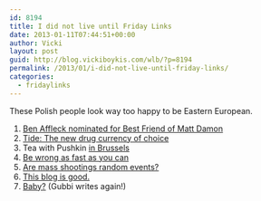 ```yaml
---
id: 8194
title: I did not live until Friday Links
date: 2013-01-11T07:44:51+00:00
author: Vicki
layout: post
guid: http://blog.vickiboykis.com/wlb/?p=8194
permalink: /2013/01/i-did-not-live-until-friday-links/
categories:
  - fridaylinks
---
```

These Polish people look way too happy to be Eastern European.



  1. [Ben Affleck nominated for Best Friend of Matt Damon](http://www.theonion.com/articles/ben-affleck-nominated-for-best-friend-of-matt-damo,30855/?ref=auto)
  2. <a href="http://nymag.com/news/features/tide-detergent-drugs-2013-1/" target="_blank">Tide: The new drug currency of choice</a>
  3. Tea with Pushkin <a href="http://www.openlettersmonthly.com/tea-with-the-pushkins-in-brussels/" target="_blank">in Brussels</a>
  4. <a href="http://www.nytimes.com/2013/01/06/magazine/be-wrong-as-fast-as-you-can.html?pagewanted=all&_r=1&" target="_blank">Be wrong as fast as you can</a>
  5. <a href="http://www.empiricalzeal.com/2012/12/24/are-mass-shootings-really-random-events-a-look-at-the-us-numbers" target="_blank">Are mass shootings random events?</a>
  6. <a href="http://diaryofagolddigger.blogspot.com/2013/01/aidez-moi.html" target="_blank">This blog is good.</a>
  7. <a href="http://gubbiofarabia.tumblr.com/post/40010709840/baby" target="_blank">Baby?</a> (Gubbi writes again!)